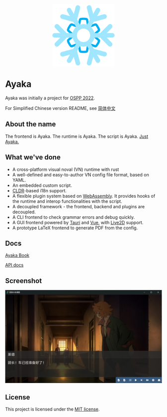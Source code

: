 <img style="display: block; margin-left: auto; margin-right: auto;" width=200 src="assets/logo.png"/>

# Ayaka

Ayaka was initially a project for [OSPP 2022](https://summer-ospp.ac.cn/).

For Simplified Chinese version README, see [简体中文](https://github.com/Uni-Gal/Ayaka/blob/master/README_zh-Hans.md)

## About the name
The frontend is Ayaka. The runtime is Ayaka. The script is Ayaka. [Just Ayaka.](https://bbs.mihoyo.com/ys/article/21828380)

## What we've done
* A cross-platform visual noval (VN) runtime with rust
* A well-defined and easy-to-author VN config file format, based on YAML.
* An embedded custom script.
* [CLDR](https://github.com/unicode-org/cldr)-based i18n support.
* A flexible plugin system based on [WebAssembly](https://webassembly.org/). It provides hooks of the runtime and interop functionalities with the script.
* A decoupled framework - the frontend, backend and plugins are decoupled.
* A CLI frontend to check grammar errors and debug quickly.
* A GUI frontend powered by [Tauri](https://tauri.app/) and [Vue](https://vuejs.org/), with [Live2D](https://www.live2d.com) support.
* A prototype LaTeX frontend to generate PDF from the config.

## Docs
[Ayaka Book](https://uni-gal.github.io/Ayaka/en/)

[API docs](https://uni-gal.github.io/Ayaka/doc/ayaka_model/index.html)

## Screenshot
![Orga](assets/galgui.png)

## License

This project is licensed under the [MIT license](LICENSE).
